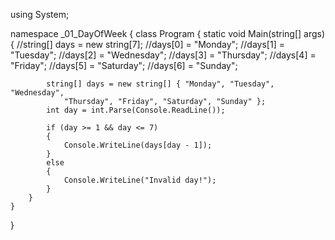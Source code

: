 using System;

namespace _01_DayOfWeek
{
    class Program
    {
        static void Main(string[] args)
        {
            //string[] days = new string[7];
            //days[0] = "Monday";
            //days[1] = "Tuesday";
            //days[2] = "Wednesday";
            //days[3] = "Thursday";
            //days[4] = "Friday";
            //days[5] = "Saturday";
            //days[6] = "Sunday";

            string[] days = new string[] { "Monday", "Tuesday", "Wednesday",
                "Thursday", "Friday", "Saturday", "Sunday" };
            int day = int.Parse(Console.ReadLine());

            if (day >= 1 && day <= 7)
            {
                Console.WriteLine(days[day - 1]);
            }
            else
            {
                Console.WriteLine("Invalid day!");
            }
        }
    }
}

